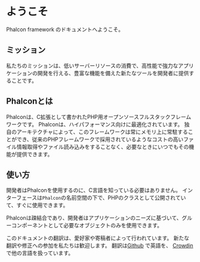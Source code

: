 # ようこそ

Phalcon framework のドキュメントへようこそ。

## ミッション

私たちのミッションは、低いサーバーリソースの消費で、高性能で強力なアプリケーションの開発を行える、豊富な機能を備えた新たなツールを開発者に提供することです。

## Phalconとは

Phalconは、C拡張として書かれたPHP用オープンソースフルスタックフレームワークです。 Phalconは、ハイパフォーマンス向けに最適化されています。 独自のアーキテクチャによって、このフレームワークは常にメモリ上に常駐することができ、従来のPHPフレームワークで採用されているようなコストの高いファイル情報取得やファイル読み込みをすることなく、必要なときにいつでもその機能が提供できます。

## 使い方

開発者はPhalconを使用するのに、C言語を知っている必要はありません。 インターフェースは`Phalcon`の名前空間の下で、PHPのクラスとして公開されていて、すぐに使用できます。

Phalconは疎結合であり、開発者はアプリケーションのニーズに基づいて、グルーコンポーネントとして必要なオブジェクトのみを使用できます。

<div class="alert alert-danger">
    <p>
        このドキュメントの翻訳は、愛好家や寄稿者によって行われています。 新たな翻訳や修正への参加を私たちは歓迎します。 翻訳は<a href="https://github.com/phalcon/docs">Github</a> で英語を、 <a href="https://crowdin.com/project/phalcon-documentation">Crowdin</a> で他の言語を扱っています。
    </p>
</div>
